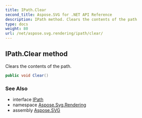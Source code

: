 ```yaml
---
title: IPath.Clear
second_title: Aspose.SVG for .NET API Reference
description: IPath method. Clears the contents of the path
type: docs
weight: 80
url: /net/aspose.svg.rendering/ipath/clear/
---
```

## IPath.Clear method

Clears the contents of the path.

```csharp
public void Clear()
```

### See Also

* interface [IPath](../)
* namespace [Aspose.Svg.Rendering](../../../aspose.svg.rendering/)
* assembly [Aspose.SVG](../../../)
